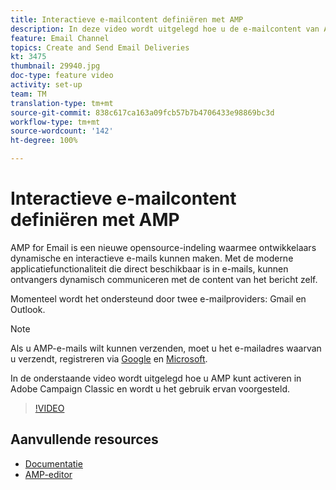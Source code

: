 ```yaml
---
title: Interactieve e-mailcontent definiëren met AMP
description: In deze video wordt uitgelegd hoe u de e-mailcontent van Adobe Campaign Classic (ACC) configureert in AMP-indeling.
feature: Email Channel
topics: Create and Send Email Deliveries
kt: 3475
thumbnail: 29940.jpg
doc-type: feature video
activity: set-up
team: TM
translation-type: tm+mt
source-git-commit: 838c617ca163a09fcb57b7b4706433e98869bc3d
workflow-type: tm+mt
source-wordcount: '142'
ht-degree: 100%

---
```



# Interactieve e-mailcontent definiëren met AMP

AMP for Email is een nieuwe opensource-indeling waarmee ontwikkelaars dynamische en interactieve e-mails kunnen maken. Met de moderne applicatiefunctionaliteit die direct beschikbaar is in e-mails, kunnen ontvangers dynamisch communiceren met de content van het bericht zelf.

Momenteel wordt het ondersteund door twee e-mailproviders: Gmail en Outlook.

>[!NOTE]
>
>Als u AMP-e-mails wilt kunnen verzenden, moet u het e-mailadres waarvan u verzendt, registreren via [Google](https://developers.google.com/gmail/ampemail/register) en [Microsoft](https://docs.microsoft.com/nl-NL/outlook/amphtml/register-outlook).

In de onderstaande video wordt uitgelegd hoe u AMP kunt activeren in Adobe Campaign Classic en wordt u het gebruik ervan voorgesteld.

>[!VIDEO](https://video.tv.adobe.com/v/29940?quality=12&learn=on)

## Aanvullende resources

* [Documentatie](https://docs.adobe.com/content/help/nl-NL/campaign-classic/using/sending-messages/sending-emails/defining-the-email-content.html)
* [AMP-editor](https://playground.amp.dev/)
